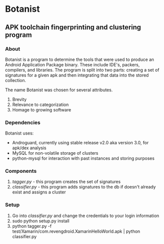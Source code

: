 # Botanist 
## APK toolchain fingerprinting and clustering program

### About

Botanist is a program to determine the tools that were used to produce an Android Application Package binary. These include IDE's, packers, compilers, and libraries. The program is split into two parts: creating a set of signatures for a given apk and then integrating that data into the stored collection. 

The name Botanist was chosen for several attributes.

1. Brevity
2. Relevance to categorization
3. Homage to growing software 

### Dependencies

Botanist uses:

* Androguard, currently using stable release v2.0 aka version 3.0, for apk/dex analysis
* MySQL for non-volatile storage of clusters
* python-mysql for interaction with past instances and storing purposes


### Components

1. <i> tagger.py </i> - this program creates the set of signatures
2. <i> classifier.py </i> - this program adds signatures to the db if doesn't already
   exist and assigns a cluster

### Setup

1. Go into <i> classifier.py </i> and change the credentials to your login
   information
2. <c> sudo python setup.py install </c>
3. <c> python tagger.py -f test/Xamarin/com.revengdroid.XamarinHelloWorld.apk | python classifier.py </c>

